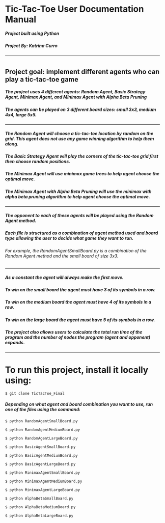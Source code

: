 # <h1> Tic-Tac-Toe User Documentation Manual </h1>
<h5> Project built using Python </h5>
<h5> Project By: Katrina Curro </h5>

--------
# <h2> Project goal: implement different agents who can play a tic-tac-toe game </h2>
<h5> The project uses 4 different agents: Random Agent, Basic Strategy Agent, Minimax Agent, 
and Minimax Agent with Alpha Beta Pruning </h5>
<h5> The agents can be played on 3 different board sizes: small 3x3, medium 4x4, large 5x5. </h5>

--------
<h5> The Random Agent will choose a tic-tac-toe location by random on the grid. This agent 
  does not use any game winning algorithm to help them along. </h5>
<h5> The Basic Strategy Agent will play the corners of the tic-tac-toe grid first then 
  choose random positions. </h5>
<h5> The Minimax Agent will use minimax game trees to help agent choose the optimal move. </h5>
<h5> The Minimax Agent with Alpha Beta Pruning will use the minimax with alpha beta pruning 
  algorithm to help agent choose the optimal move. </h5>

--------
<h5> The opponent to each of these agents will be played using the Random Agent method. </h5>
<h5> Each file is structured as a combination of agent method used and board type allowing the user
to decide what game they want to run. </h5>
<h6> For example, the RandomAgentSmallBoard.py is a combination of the Random Agent method
and the small board of size 3x3. </h6>

--------
<h5> As a constant the agent will always make the first move. </h5>
<h5> To win on the small board the agent must have 3 of its symbols in a row. </h5>
<h5> To win on the medium board the agent must have 4 of its symbols in a row. </h5>
<h5> To win on the large board the agent must have 5 of its symbols in a row. </h5>
<h5> The project also allows users to calculate the total run time of the program and
the number of nodes the program (agent and opponent) expands. </h5>

--------
# <h1> To run this project, install it locally using: </h1>

```
$ git clone TicTacToe_Final
```

<h5> Depending on what agent and board combination you want to use, run
  one of the files using the command: </h5>
  
```
$ python RandomAgentSmallBoard.py

$ python RandomAgentMediumBoard.py

$ python RandomAgentLargeBoard.py

$ python BasicAgentSmallBoard.py

$ python BasicAgentMediumBoard.py

$ python BasicAgentLargeBoard.py

$ python MinimaxAgentSmallBoard.py

$ python MinimaxAgentMediumBoard.py

$ python MinimaxAgentLargeBoard.py

$ python AlphaBetaSmallBoard.py

$ python AlphaBetaMediumBoard.py

$ python AlphaBetaLargeBoard.py
```

